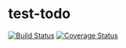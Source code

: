 # test-todo
[![Build Status](https://secure.travis-ci.org/nhack/test-todo.png?branch=master)](https://travis-ci.org/nhack/test-todo)
[![Coverage Status](https://coveralls.io/repos/nhack/test-todo/badge.svg?branch=master)](https://coveralls.io/r/nhack/test-todo/?branch=master)
